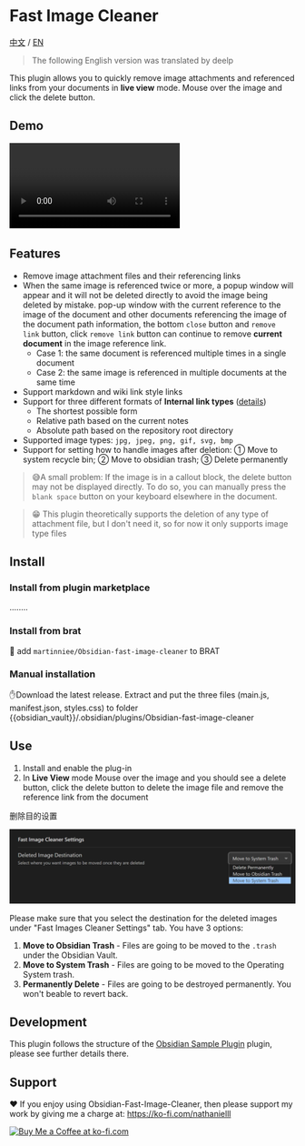 # Fast Image Cleaner

[中文](./ZH.md) / [EN](./README.md)

> The following English version was translated by deelp

This plugin allows you to quickly remove image attachments and referenced links from your documents in **live view** mode. Mouse over the image and click the delete button.

## Demo





<video src="assets/obsidian插件开发-删除图片插件改进删除方法-20230208-2-ai配音版本.mp4"></video>




## Features

- Remove image attachment files and their referencing links
- When the same image is referenced twice or more, a popup window will appear and it will not be deleted directly to avoid the image being deleted by mistake. pop-up window with the current reference to the image of the document and other documents referencing the image of the document path information, the bottom `close` button and `remove link` button, click `remove link` button can continue to remove **current document** in the image reference link.
  - Case 1: the same document is referenced multiple times in a single document
  - Case 2: the same image is referenced in multiple documents at the same time
- Support markdown and wiki link style links
- Support for three different formats of **Internal link types** ([details](https://help.obsidian.md/Linking+notes+and+files/Internal+links))
  - The shortest possible form
  - Relative path based on the current notes
  - Absolute path based on the repository root directory
- Supported image types: `jpg, jpeg, png, gif, svg, bmp`
- Support for setting how to handle images after deletion: ① Move to system recycle bin; ② Move to obsidian trash; ③ Delete permanently

> 😅A small problem: If the image is in a callout block, the delete button may not be displayed directly. To do so, you can manually press the `blank space` button on your keyboard elsewhere in the document.

> 😁 This plugin theoretically supports the deletion of any type of attachment file, but I don't need it, so for now it only supports image type files



## Install

### Install from plugin marketplace



........

### Install from brat

👦 add  `martinniee/Obsidian-fast-image-cleaner` to BRAT

### Manual installation

✋Download the latest release. Extract and put the three files (main.js, manifest.json, styles.css) to folder {{obsidian_vault}}/.obsidian/plugins/Obsidian-fast-image-cleaner

## Use

1. Install and enable the plug-in
2. In **Live View** mode Mouse over the image and you should see a delete button, click the delete button to delete the image file and remove the reference link from the document





删除目的设置

![image-20230209180042264](assets/README-images/image-20230209180042264.png)

Please make sure that you select the destination for the deleted images under "Fast Images Cleaner Settings" tab. You have 3 options:

1. **Move to Obsidian Trash** - Files are going to be moved to the `.trash` under the Obsidian Vault.
2. **Move to System Trash** - Files are going to be moved to the Operating System trash.
3. **Permanently Delete** - Files are going to be destroyed permanently. You won't beable to revert back.



## Development

This plugin follows the structure of the [Obsidian Sample Plugin](https://github.com/obsidianmd/obsidian-sample-plugin) plugin, please see further details there.



## Support

❤ If you enjoy using Obsidian-Fast-Image-Cleaner, then please support my work by giving me a charge at: https://ko-fi.com/nathanielll



<a href='https://ko-fi.com/J3J6IL7MY' target='_blank'><img height='36' style='border:0px;height:36px;' src='https://storage.ko-fi.com/cdn/kofi3.png?v=3' border='0' alt='Buy Me a Coffee at ko-fi.com' /></a>